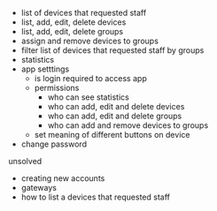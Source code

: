 - list of devices that requested staff
- list, add, edit, delete devices
- list, add, edit, delete groups
- assign and remove devices to groups
- filter list of devices that requested staff by groups
- statistics
- app setttings
  - is login required to access app
  - permissions
    - who can see statistics
    - who can add, edit and delete devices
    - who can add, edit and delete groups
    - who can add and remove devices to groups
  - set meaning of different buttons on device
- change password

unsolved
- creating new accounts
- gateways
- how to list a devices that requested staff